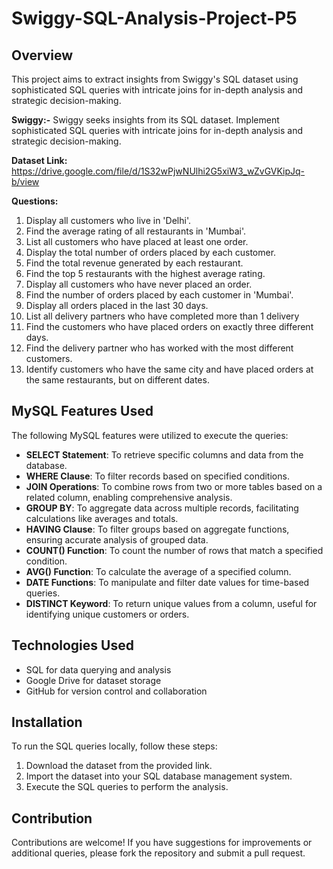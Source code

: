 # Swiggy-SQL-Analysis-Project-P5

## Overview

This project aims to extract insights from Swiggy's SQL dataset using sophisticated SQL queries with intricate joins for in-depth analysis and strategic decision-making.


**Swiggy:-** Swiggy seeks insights from its SQL dataset. Implement sophisticated SQL queries with intricate joins for in-depth analysis and strategic decision-making.

**Dataset Link:** https://drive.google.com/file/d/1S32wPjwNUlhi2G5xiW3_wZvGVKipJq-b/view

**Questions:**

1. Display all customers who live in 'Delhi'.
2. Find the average rating of all restaurants in 'Mumbai'.
3. List all customers who have placed at least one order.
4. Display the total number of orders placed by each customer.
5. Find the total revenue generated by each restaurant.
6. Find the top 5 restaurants with the highest average rating.
7. Display all customers who have never placed an order.
8. Find the number of orders placed by each customer in 'Mumbai'.
9. Display all orders placed in the last 30 days.
10. List all delivery partners who have completed more than 1 delivery
11. Find the customers who have placed orders on exactly three different days.
12. Find the delivery partner who has worked with the most different customers.
13. Identify customers who have the same city and have placed orders at the same restaurants, but on different dates.

## MySQL Features Used

The following MySQL features were utilized to execute the queries:

- **SELECT Statement**: To retrieve specific columns and data from the database.
- **WHERE Clause**: To filter records based on specified conditions.
- **JOIN Operations**: To combine rows from two or more tables based on a related column, enabling comprehensive analysis.
- **GROUP BY**: To aggregate data across multiple records, facilitating calculations like averages and totals.
- **HAVING Clause**: To filter groups based on aggregate functions, ensuring accurate analysis of grouped data.
- **COUNT() Function**: To count the number of rows that match a specified condition.
- **AVG() Function**: To calculate the average of a specified column.
- **DATE Functions**: To manipulate and filter date values for time-based queries.
- **DISTINCT Keyword**: To return unique values from a column, useful for identifying unique customers or orders.

## Technologies Used

- SQL for data querying and analysis
- Google Drive for dataset storage
- GitHub for version control and collaboration

## Installation

To run the SQL queries locally, follow these steps:

1. Download the dataset from the provided link.
2. Import the dataset into your SQL database management system.
3. Execute the SQL queries to perform the analysis.

## Contribution

Contributions are welcome! If you have suggestions for improvements or additional queries, please fork the repository and submit a pull request.

